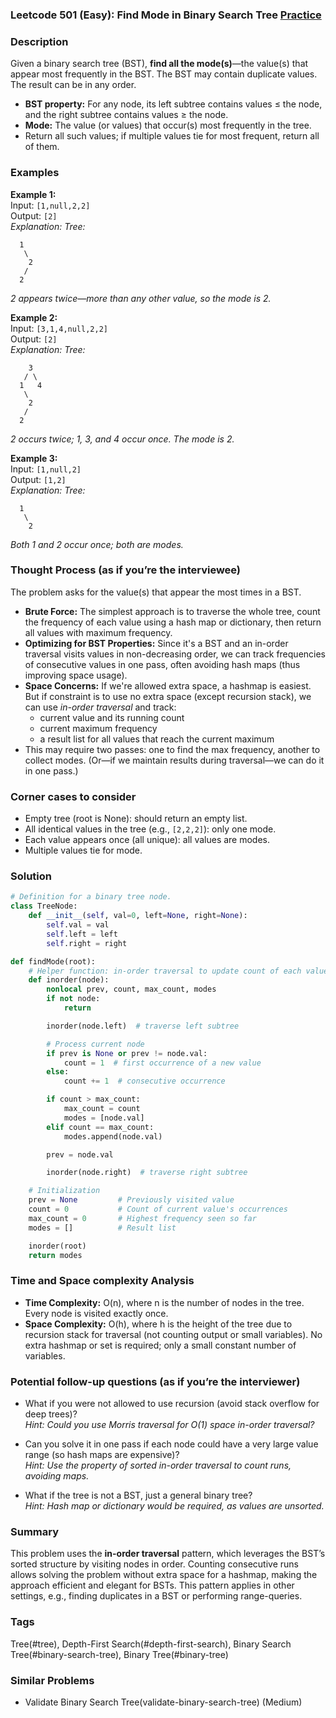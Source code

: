### Leetcode 501 (Easy): Find Mode in Binary Search Tree [Practice](https://leetcode.com/problems/find-mode-in-binary-search-tree)

### Description  
Given a binary search tree (BST), **find all the mode(s)**—the value(s) that appear most frequently in the BST. The BST may contain duplicate values. The result can be in any order.

- **BST property:** For any node, its left subtree contains values ≤ the node, and the right subtree contains values ≥ the node.
- **Mode:** The value (or values) that occur(s) most frequently in the tree.
- Return all such values; if multiple values tie for most frequent, return all of them.

### Examples  

**Example 1:**  
Input: `[1,null,2,2]`  
Output: `[2]`  
*Explanation: Tree:*

```
  1
   \
    2
   /
  2
```
*2 appears twice—more than any other value, so the mode is 2.*

**Example 2:**  
Input: `[3,1,4,null,2,2]`  
Output: `[2]`  
*Explanation: Tree:*

```
    3
   / \
  1   4
   \
    2
   /
  2
```
*2 occurs twice; 1, 3, and 4 occur once. The mode is 2.*

**Example 3:**  
Input: `[1,null,2]`  
Output: `[1,2]`  
*Explanation: Tree:*

```
  1
   \
    2
```
*Both 1 and 2 occur once; both are modes.*

### Thought Process (as if you’re the interviewee)  

The problem asks for the value(s) that appear the most times in a BST.  
- **Brute Force:** The simplest approach is to traverse the whole tree, count the frequency of each value using a hash map or dictionary, then return all values with maximum frequency.
- **Optimizing for BST Properties:** Since it's a BST and an in-order traversal visits values in non-decreasing order, we can track frequencies of consecutive values in one pass, often avoiding hash maps (thus improving space usage).
- **Space Concerns:** If we're allowed extra space, a hashmap is easiest. But if constraint is to use no extra space (except recursion stack), we can use *in-order traversal* and track:
  - current value and its running count
  - current maximum frequency
  - a result list for all values that reach the current maximum
- This may require two passes: one to find the max frequency, another to collect modes. (Or—if we maintain results during traversal—we can do it in one pass.)

### Corner cases to consider  
- Empty tree (root is None): should return an empty list.
- All identical values in the tree (e.g., `[2,2,2]`): only one mode.
- Each value appears once (all unique): all values are modes.
- Multiple values tie for mode.

### Solution

```python
# Definition for a binary tree node.
class TreeNode:
    def __init__(self, val=0, left=None, right=None):
        self.val = val
        self.left = left
        self.right = right

def findMode(root):
    # Helper function: in-order traversal to update count of each value
    def inorder(node):
        nonlocal prev, count, max_count, modes
        if not node:
            return

        inorder(node.left)  # traverse left subtree

        # Process current node
        if prev is None or prev != node.val:
            count = 1  # first occurrence of a new value
        else:
            count += 1  # consecutive occurrence

        if count > max_count:
            max_count = count
            modes = [node.val]
        elif count == max_count:
            modes.append(node.val)

        prev = node.val

        inorder(node.right)  # traverse right subtree

    # Initialization
    prev = None         # Previously visited value
    count = 0           # Count of current value's occurrences
    max_count = 0       # Highest frequency seen so far
    modes = []          # Result list

    inorder(root)
    return modes
```

### Time and Space complexity Analysis  

- **Time Complexity:** O(n), where n is the number of nodes in the tree. Every node is visited exactly once.
- **Space Complexity:** O(h), where h is the height of the tree due to recursion stack for traversal (not counting output or small variables). No extra hashmap or set is required; only a small constant number of variables.

### Potential follow-up questions (as if you’re the interviewer)  

- What if you were not allowed to use recursion (avoid stack overflow for deep trees)?  
  *Hint: Could you use Morris traversal for O(1) space in-order traversal?*

- Can you solve it in one pass if each node could have a very large value range (so hash maps are expensive)?  
  *Hint: Use the property of sorted in-order traversal to count runs, avoiding maps.*

- What if the tree is not a BST, just a general binary tree?  
  *Hint: Hash map or dictionary would be required, as values are unsorted.*

### Summary
This problem uses the **in-order traversal** pattern, which leverages the BST’s sorted structure by visiting nodes in order. Counting consecutive runs allows solving the problem without extra space for a hashmap, making the approach efficient and elegant for BSTs. This pattern applies in other settings, e.g., finding duplicates in a BST or performing range-queries.

### Tags
Tree(#tree), Depth-First Search(#depth-first-search), Binary Search Tree(#binary-search-tree), Binary Tree(#binary-tree)

### Similar Problems
- Validate Binary Search Tree(validate-binary-search-tree) (Medium)